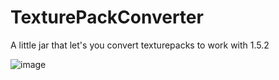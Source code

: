 # TexturePackConverter
A little jar that let's you convert texturepacks to work with 1.5.2

![image](https://user-images.githubusercontent.com/25046819/221387116-077eb151-7f65-4d87-9d32-08519d459f2c.png)
